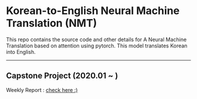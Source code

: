 # Korean-to-English Neural Machine Translation (NMT)
This repo contains the source code and other details for A Neural Machine Translation based on attention using pytorch. This model translates Korean into English. 

---

## Capstone Project (2020.01 ~ )
Weekly Report : [check here :)](https://github.com/SoYoungCho/Korean-English-NMT/wiki/Weekly-Report-%231)
